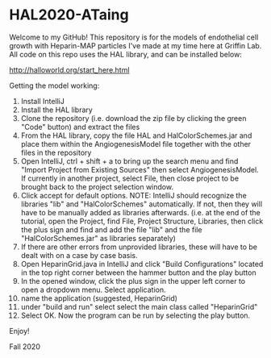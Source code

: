 # HAL2020-ATaing

Welcome to my GitHub!  This repository is for the models of endothelial cell growth with Heparin-MAP particles I've made at my time here at Griffin Lab.  All code on this repo uses the HAL library, and can be installed below:

http://halloworld.org/start_here.html

Getting the model working:

1) Install IntelliJ
2) Install the HAL library
2) Clone the repository (i.e. download the zip file by clicking the green "Code" button) and extract the files
3) From the HAL library, copy the file HAL and HalColorSchemes.jar and place them within the AngiogenesisModel file together with the other files in the repository
4) Open IntelliJ, ctrl + shift + a to bring up the search menu and find "Import Project from Existing Sources" then select AngiogenesisModel. If currently in another project, select File, then close project to be brought back to the project selection window.
5) Click accept for default options. NOTE: IntelliJ should recognize the libraries "lib" and "HalColorSchemes" automatically.  If not, then they will have to be manually added as libraries afterwards.  (i.e. at the end of the tutorial, open the Project, find File, Project Structure, Libraries, then click the plus sign and find and add the file "lib" and the file "HalColorSchemes.jar" as libraries separately)
6) If there are other errors from unprovided libraries, these will have to be dealt with on a case by case basis.
7) Open HeparinGrid.java in IntelliJ and click "Build Configurations" located in the top right corner between the hammer button and the play button
8) In the opened window, click the plus sign in the upper left corner to open a dropdown menu. Select application.
9) name the application (suggested, HeparinGrid)
10) under "build and run" select select the main class called "HeparinGrid"
11) Select OK. Now the program can be run by selecting the play button.

Enjoy!

Fall 2020
